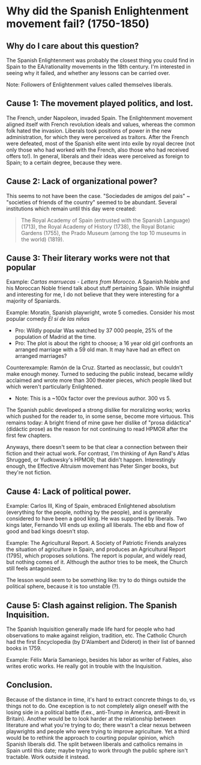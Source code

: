 # Why did the Spanish Enlightenment movement fail? (1750-1850)

## Why do I care about this question?
The Spanish Enlightenment was probably the closest thing you could find in Spain to the EA/rationality movements in the 18th century. I'm interested in seeing why it failed, and whether any lessons can be carried over.

Note: Followers of Enlightenment values called themselves liberals. 

## Cause 1: The movement played politics, and lost.
The French, under Napoleon, invaded Spain. The Enlightenment movement aligned itself with French revolution ideals and values, whereas the common folk hated the invasion. Liberals took positions of power in the new administration, for which they were perceived as traitors. After the French were defeated, most of the Spanish elite went into exile by royal decree (not only those who had worked with the French, also those who had received offers to!). In general, liberals and their ideas were perceived as foreign to Spain; to a certain degree, because they were.

## Cause 2: Lack of organizational power?
This seems to not have been the case. "Sociedades de amigos del pais" ~ "societies of friends of the country" seemed to be abundant. Several institutions which remain until this day were created: 

> The Royal Academy of Spain (entrusted with the Spanish Language) (1713), the Royal Academy of History (1738), the Royal Botanic Gardens (1755), the Prado Museum (among the top 10 museums in the world) (1819).

## Cause 3: Their literary works were not that popular

Example: *Cartas marruecas* - *Letters from Morocco*. A Spanish Noble and his Moroccan Noble friend talk about stuff pertaining Spain. While insightful and interesting for me, I do not believe that they were interesting for a majority of Spaniards.

Example: Moratin, Spanish playwright, wrote 5 comedies. Consider his most popular comedy *El sí de las niñas*  
- Pro: Wildly popular Was watched by 37 000 people, 25% of the population of Madrid at the time.
- Pro: The plot is about the right to choose; a 16 year old girl confronts an arranged marriage with a 59 old man. It may have had an effect on arranged marriages?

Counterexample: Ramón de la Cruz. Started as neoclassic, but couldn't make enough money. Turned to seducing the public instead, became wildly acclaimed and wrote more than 300 theater pieces, which people liked but which weren't particularly Enlightened.
- Note: This is a ~100x factor over the previous author. 300 vs 5.

The Spanish public developed a strong dislike for moralizing works; works which pushed for the reader to, in some sense, become more virtuous. This remains today: A bright friend of mine gave her dislike of "prosa didáctica" (didáctic prose) as the reason for not continuing to read HPMOR after the first few chapters. 

Anyways, there doesn't seem to be that clear a connection between their fiction and their actual work. For contrast, I'm thinking of Ayn Rand's Atlas Shrugged, or Yudkowsky's HPMOR; that didn't happen. Interestingly enough, the Effective Altruism movement has Peter Singer books, but they're not fiction.

## Cause 4: Lack of political power. 

Example: Carlos III, King of Spain, embraced Enlightened absolutism (everything for the people, nothing by the people), and is generally considered to have been a good king. He was supported by liberals. Two kings later, Fernando VII ends up exiling all liberals. The ebb and flow of good and bad kings doesn't stop.

Example: The Agricultural Report. A Society of Patriotic Friends analyzes the situation of agriculture in Spain, and produces an Agricultural Report (1795), which proposes solutions. The report is popular, and widely read, but nothing comes of it. Although the author tries to be meek, the Church still feels antagonized. 

The lesson would seem to be something like: try to do things outside the political sphere, because it is too unstable (?).

## Cause 5: Clash against religion. The Spanish Inquisition.
The Spanish Inquisition generally made life hard for people who had observations to make against religion, tradition, etc. The Catholic Church had the first Encyclopedia (by D'Alambert and Diderot) in their list of banned books in 1759.

Example: Félix María Samaniego, besides his labor as writer of Fables, also writes erotic works. He really got in trouble with the Inquisition.

## Conclusion.

Because of the distance in time, it's hard to extract concrete things to do, vs things not to do. One exception is to not completely align oneself with the losing side in a political battle (f.ex., anti-Trump in America, anti-Brexit in Britain). Another would be to look harder at the relationship between literature and what you're trying to do; there wasn't a clear nexus between playwrights and people who were trying to improve agriculture. Yet a third would be to rethink the approach to courting popular opinion, which Spanish liberals did. The split between liberals and catholics remains in Spain until this date; maybe trying to work through the public sphere isn't tractable. Work outside it instead.
